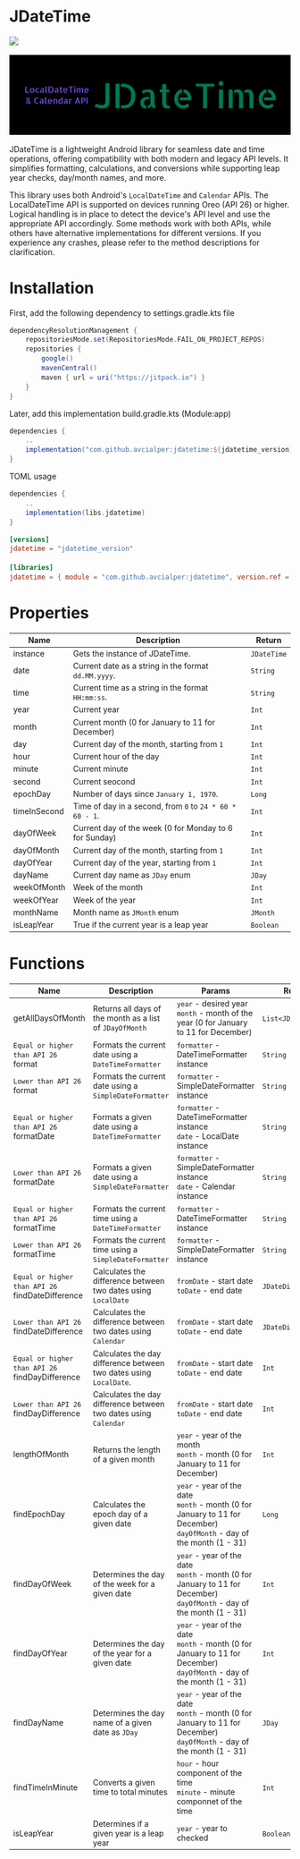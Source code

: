 # JDateTime

[![](https://jitpack.io/v/avcialper/jdatetime.svg)](https://jitpack.io/#avcialper/jdatetime)

![header](./assets/jdatetime.svg)

JDateTime is a lightweight Android library for seamless date and time operations, offering compatibility with both modern and legacy API levels. It simplifies formatting, calculations, and conversions while supporting leap year checks, day/month names, and more.

This library uses both Android's ``LocalDateTime`` and ``Calendar`` APIs. The LocalDateTime API is supported on devices running Oreo (API 26) or higher. Logical handling is in place to detect the device's API level and use the appropriate API accordingly. Some methods work with both APIs, while others have alternative implementations for different versions. If you experience any crashes, please refer to the method descriptions for clarification.

# Installation

First, add the following dependency to settings.gradle.kts file

```gradle
dependencyResolutionManagement {
    repositoriesMode.set(RepositoriesMode.FAIL_ON_PROJECT_REPOS)
    repositories {
        google()
        mavenCentral()
        maven { url = uri("https://jitpack.io") }
    }
}
```

Later, add this implementation build.gradle.kts (Module:app)

```gradle
dependencies {
    ..
    implementation("com.github.avcialper:jdatetime:${jdatetime_version}")
}
```

TOML usage

```gradle
dependencies {
    ..
    implementation(libs.jdatetime)
}
```

```toml
[versions]
jdatetime = "jdatetime_version"

[libraries]
jdatetime = { module = "com.github.avcialper:jdatetime", version.ref = "jdatetime" }
```

# Properties
| Name | Description | Return |
| --- | --- | --- |
| instance | Gets the instance of JDateTime. | `JDateTime` |
| date | Current date as a string in the format `dd.MM.yyyy`. | `String` |
| time | Current time as a string in the format `HH:mm:ss`. | `String` |
| year | Current year | `Int` |
| month | Current month (0 for January to 11 for December)| `Int` |
| day | Current day of the month, starting from `1` | `Int` |
| hour | Current hour of the day | `Int` |
| minute | Current minute | `Int` |
| second | Current seocond | `Int` |
| epochDay | Number of days since `January 1, 1970`. | `Long` |
| timeInSecond | Time of day in a second, from `0` to `24 * 60 * 60 - 1`. | `Int` |
| dayOfWeek | Current day of the week (0 for Monday to 6 for Sunday) | `Int` |
| dayOfMonth | Current day of the month, starting from `1` | `Int` |
| dayOfYear | Current day of the year, starting from `1` | `Int` |
| dayName | Current day name as `JDay` enum | `JDay` |
| weekOfMonth | Week of the month | `Int` |
| weekOfYear | Week of the year | `Int` |
| monthName | Month name as `JMonth` enum | `JMonth` |
| isLeapYear | True if the current year is a leap year | `Boolean` |

# Functions
| Name | Description | Params | Return |
| --- | --- | --- | --- |
| getAllDaysOfMonth | Returns all days of the month as a list of `JDayOfMonth` | `year` - desired year <br> `month` - month of the year (0 for January to 11 for December) | `List<JDayOfMonth>` |
| `Equal or higher than API 26` <br> format | Formats the current date using a `DateTimeFormatter` | `formatter` - DateTimeFormatter instance | `String` |
| `Lower than API 26` <br> format  | Formats the current date using a `SimpleDateFormatter` | `formatter` - SimpleDateFormatter instance | `String` |
| `Equal or higher than API 26` <br> formatDate | Formats a given date using a `DateTimeFormatter` | `formatter` - DateTimeFormatter instance <br> `date` - LocalDate instance | `String` |
| `Lower than API 26` <br> formatDate | Formats a given date using a `SimpleDateFormatter` | `formatter` - SimpleDateFormatter instance <br> `date` - Calendar instance | `String` |
| `Equal or higher than API 26` <br> formatTime | Formats the current time using a `DateTimeFormatter` | `formatter` - DateTimeFormatter instance | `String`|
| `Lower than API 26` <br> formatTime | Formats the current time using a `SimpleDateFormatter` | `formatter` - SimpleDateFormatter instance | `String`|
| `Equal or higher than API 26` <br> findDateDifference | Calculates the difference between two dates using `LocalDate` | `fromDate` - start date <br> `toDate` - end date | `JDateDifference` |
| `Lower than API 26` <br> findDateDifference | Calculates the difference between two dates using `Calendar` | `fromDate` - start date <br> `toDate` - end date | `JDateDifference` |
| `Equal or higher than API 26` <br> findDayDifference | Calculates the day difference between two dates using `LocalDate`. | `fromDate` - start date <br> `toDate` - end date | `Int` |
| `Lower than API 26` <br> findDayDifference | Calculates the day difference between two dates using `Calendar` | `fromDate` - start date <br> `toDate` - end date | `Int` |
| lengthOfMonth | Returns the length of a given month | `year` - year of the month <br> `month` - month (0 for January to 11 for December) | `Int` |
| findEpochDay | Calculates the epoch day of a given date | `year` - year of the date <br> `month` - month (0 for January to 11 for December) <br> `dayOfMonth` - day of the month (1 - 31) | `Long` |
| findDayOfWeek | Determines the day of the week for a given date | `year` - year of the date <br> `month` - month (0 for January to 11 for December) <br> `dayOfMonth` - day of the month (1 - 31) | `Int` |
| findDayOfYear | Determines the day of the year for a given date | `year` - year of the date <br> `month` - month (0 for January to 11 for December) <br> `dayOfMonth` - day of the month (1 - 31) | `Int` |
| findDayName | Determines the day name of a given date as `JDay` | `year` - year of the date <br> `month` - month (0 for January to 11 for December) <br> `dayOfMonth` - day of the month (1 - 31) | `JDay` |
| findTimeInMinute | Converts a given time to total minutes | `hour` - hour component of the time <br> `minute` - minute componnet of the time | `Int` |
| isLeapYear | Determines if a given year is a leap year | `year` - year to checked | `Boolean` |